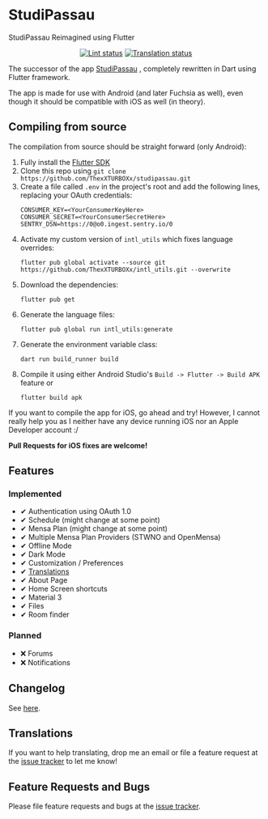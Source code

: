 # StudiPassau

StudiPassau Reimagined using Flutter

<p align="center">
  <a href="https://github.com/ThexXTURBOXx/studipassau/actions/workflows/analyze.yml"><img src="https://github.com/ThexXTURBOXx/studipassau/actions/workflows/analyze.yml/badge.svg" alt="Lint status"></a>
  <a href="https://app.localizely.com/projects/32cea4c8-ff53-4e34-94d8-bcdc8643b236/main/translations?sort=key_asc"><img src="https://img.shields.io/localizely/progress/32cea4c8-ff53-4e34-94d8-bcdc8643b236?token=f14c2f1c209f43aea381e31e9107ee7f2b4986ec270e4575b18a120dc035c459" alt="Translation status"></a>
</p>

The successor of the
app [StudiPassau](https://play.google.com/store/apps/details?id=studip_uni_passau.femtopedia.de.unipassaustudip)
, completely rewritten in Dart using Flutter framework.

The app is made for use with Android (and later Fuchsia as well), even though it should be
compatible with iOS as well (in theory).

## Compiling from source

The compilation from source should be straight forward (only Android):

1. Fully install the [Flutter SDK](https://docs.flutter.dev/get-started/install)
2. Clone this repo using `git clone https://github.com/ThexXTURBOXx/studipassau.git`
3. Create a file called `.env` in the project's root and add the following lines, replacing your
   OAuth credentials:
    ```env
    CONSUMER_KEY=<YourConsumerKeyHere>
    CONSUMER_SECRET=<YourConsumerSecretHere>
    SENTRY_DSN=https://0@o0.ingest.sentry.io/0
    ```
4. Activate my custom version of `intl_utils` which fixes language overrides:
    ```shell
    flutter pub global activate --source git https://github.com/ThexXTURBOXx/intl_utils.git --overwrite
    ```
5. Download the dependencies:
   ```shell
   flutter pub get
   ```
6. Generate the language files:
    ```shell
    flutter pub global run intl_utils:generate
    ```
7. Generate the environment variable class:
    ```shell
    dart run build_runner build
    ```
8. Compile it using either Android Studio's `Build -> Flutter -> Build APK` feature or
    ```shell
    flutter build apk
    ```

If you want to compile the app for iOS, go ahead and try!
However, I cannot really help you as I neither have any device running iOS nor an Apple Developer
account :/

**Pull Requests for iOS fixes are welcome!**

## Features

### Implemented

- ✔ Authentication using OAuth 1.0
- ✔ Schedule (might change at some point)
- ✔ Mensa Plan (might change at some point)
- ✔ Multiple Mensa Plan Providers (STWNO and OpenMensa)
- ✔ Offline Mode
- ✔ Dark Mode
- ✔ Customization / Preferences
- ✔ [Translations](https://app.localizely.com/projects/32cea4c8-ff53-4e34-94d8-bcdc8643b236/main/translations?sort=key_asc)
- ✔ About Page
- ✔ Home Screen shortcuts
- ✔ Material 3
- ✔ Files
- ✔ Room finder

### Planned

- ❌ Forums
- ❌ Notifications

## Changelog

See [here](https://github.com/ThexXTURBOXx/studipassau/releases).

## Translations

If you want to help translating, drop me an email or file a feature request at
the [issue tracker](https://github.com/ThexXTURBOXx/studipassau/issues) to let me know!

## Feature Requests and Bugs

Please file feature requests and bugs at
the [issue tracker](https://github.com/ThexXTURBOXx/studipassau/issues).
